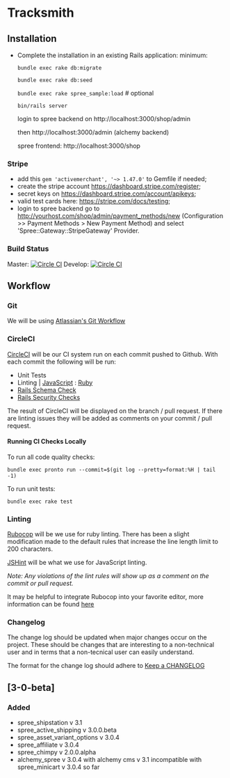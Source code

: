 # Tracksmith

## Installation


- Complete the installation in an existing Rails application:
  minimum:

  `bundle exec rake db:migrate`

  `bundle exec rake db:seed`

  `bundle exec rake spree_sample:load` # optional

  `bin/rails server`

  login to spree backend on http://localhost:3000/shop/admin

  then http://localhost:3000/admin (alchemy backend)

  spree frontend: http://localhost:3000/shop


### Stripe
- add this `gem 'activemerchant', '~> 1.47.0'` to Gemfile if needed;
- create the stripe account https://dashboard.stripe.com/register;
- secret keys on https://dashboard.stripe.com/account/apikeys;
- valid test cards here: https://stripe.com/docs/testing;
- login to spree backend go to http://yourhost.com/shop/admin/payment_methods/new (Configuration >> Payment Methods > New Payment Method) and select 'Spree::Gateway::StripeGateway' Provider.


### Build Status
Master: [![Circle CI](https://circleci.com/gh/tracksmith/track_v2/tree/master.svg?style=svg&circle-token=b3b3407b0213ca2407b0332de02d86e20a0b382a)](https://circleci.com/gh/tracksmith/track_v2/tree/master) Develop: [![Circle CI](https://circleci.com/gh/tracksmith/track_v2/tree/develop.svg?style=svg&circle-token=b3b3407b0213ca2407b0332de02d86e20a0b382a)](https://circleci.com/gh/tracksmith/track_v2/tree/develop)

## Workflow

### Git
We will be using [Atlassian's Git Workflow](https://www.atlassian.com/git/tutorials/comparing-workflows/gitflow-workflow)

### CircleCI
[CircleCI](https://circleci.com/gh/tracksmith/track_v2) will be our CI system run on each commit pushed to Github.
With each commit the following will be run:
- Unit Tests
- Linting | [JavaScript](http://jshint.com) : [Ruby](https://github.com/bbatsov/rubocop)
- [Rails Schema Check](https://github.com/raimondasv/pronto-rails_schema)
- [Rails Security Checks](https://github.com/presidentbeef/brakeman)

The result of CircleCI will be displayed on the branch / pull request. If there are linting issues they will be added as comments on your commit / pull request.

#### Running CI Checks Locally

To run all code quality checks:

`bundle exec pronto run --commit=$(git log --pretty=format:%H | tail -1)`

To run unit tests:

`bundle exec rake test`

### Linting
[Rubocop](https://github.com/bbatsov/rubocop) will be we use for ruby linting. There has been a slight modification made to the default rules
that increase the line length limit to 200 characters.

[JSHint](http://jshint.com) will be what we use for JavaScript linting.

 *Note: Any violations of the lint rules will show up as a comment on the commit or pull request.*

It may be helpful to integrate Rubocop into your favorite editor, more information can be found [here](https://github.com/bbatsov/rubocop)

### Changelog

The change log should be updated when major changes occur on the project. These should be
changes that are interesting to a non-technical user and in terms that a non-tecnical user can easily understand.

The format for the change log should adhere to [Keep a CHANGELOG](http://keepachangelog.com)

## [3-0-beta]
### Added
- spree_shipstation v 3.1
- spree_active_shipping v 3.0.0.beta
- spree_asset_variant_options v 3.0.4
- spree_affiliate v 3.0.4
- spree_chimpy v 2.0.0.alpha
- alchemy_spree v 3.0.4 with alchemy cms v 3.1 incompatible with spree_minicart v 3.0.4 so far


